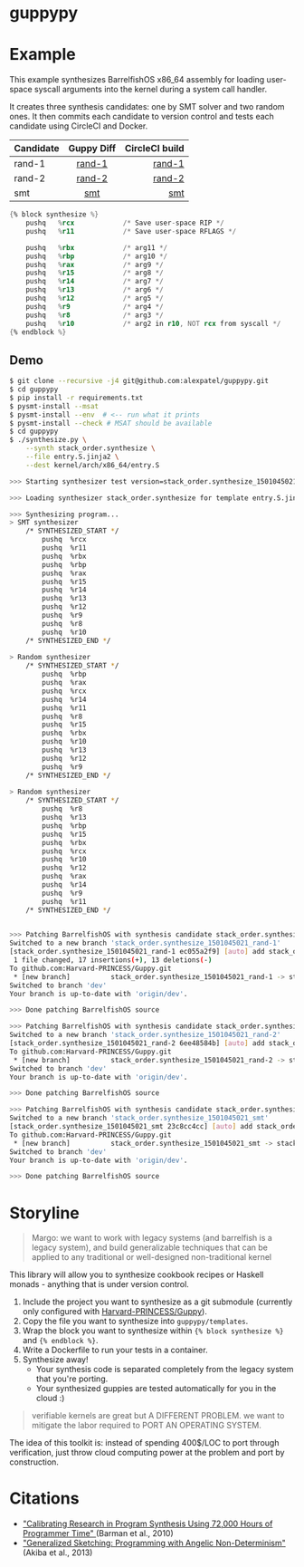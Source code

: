 # guppypy

# Example

This example synthesizes BarrelfishOS x86_64 assembly for loading user-space syscall arguments into the kernel during a system call handler.

It creates three synthesis candidates: one by SMT solver and two random ones. It then commits each candidate to version control and tests each candidate using CircleCI and Docker.

| Candidate     | Guppy Diff    | CircleCI build  |
| ------------- |:-------------:| -----:|
| rand-1      | [rand-1](https://github.com/Harvard-PRINCESS/Guppy/compare/dev...stack_order.synthesize_1501045021_rand-1.diff) | [rand-1](https://circleci.com/gh/Harvard-PRINCESS/Guppy/93) |
| rand-2     | [rand-2](https://github.com/Harvard-PRINCESS/Guppy/compare/dev...stack_order.synthesize_1501045021_rand-2.diff) | [rand-2](https://circleci.com/gh/Harvard-PRINCESS/Guppy/94) |
| smt | [smt](https://github.com/Harvard-PRINCESS/Guppy/compare/dev...stack_order.synthesize_1501045021_smt.diff) | [smt](https://circleci.com/gh/Harvard-PRINCESS/Guppy/95) |

```asm
{% block synthesize %}
    pushq   %rcx            /* Save user-space RIP */
    pushq   %r11            /* Save user-space RFLAGS */

    pushq   %rbx            /* arg11 */
    pushq   %rbp            /* arg10 */
    pushq   %rax            /* arg9 */
    pushq   %r15            /* arg8 */
    pushq   %r14            /* arg7 */
    pushq   %r13            /* arg6 */
    pushq   %r12            /* arg5 */
    pushq   %r9             /* arg4 */
    pushq   %r8             /* arg3 */
    pushq   %r10            /* arg2 in r10, NOT rcx from syscall */
{% endblock %}
```

## Demo
```bash
$ git clone --recursive -j4 git@github.com:alexpatel/guppypy.git
$ cd guppypy
$ pip install -r requirements.txt
$ pysmt-install --msat
$ pysmt-install --env  # <-- run what it prints
$ pysmt-install --check # MSAT should be available
$ cd guppypy
$ ./synthesize.py \
    --synth stack_order.synthesize \
    --file entry.S.jinja2 \
    --dest kernel/arch/x86_64/entry.S
```

```bash
>>> Starting synthesizer test version=stack_order.synthesize_1501045021

>>> Loading synthesizer stack_order.synthesize for template entry.S.jinja2

>>> Synthesizing program...
> SMT synthesizer
    /* SYNTHESIZED_START */
        pushq  %rcx
        pushq  %r11
        pushq  %rbx
        pushq  %rbp
        pushq  %rax
        pushq  %r15
        pushq  %r14
        pushq  %r13
        pushq  %r12
        pushq  %r9
        pushq  %r8
        pushq  %r10
    /* SYNTHESIZED_END */
    
> Random synthesizer
    /* SYNTHESIZED_START */
        pushq  %rbp
        pushq  %rax
        pushq  %rcx
        pushq  %r14
        pushq  %r11
        pushq  %r8
        pushq  %r15
        pushq  %rbx
        pushq  %r10
        pushq  %r13
        pushq  %r12
        pushq  %r9
    /* SYNTHESIZED_END */
    
> Random synthesizer
    /* SYNTHESIZED_START */
        pushq  %r8
        pushq  %r13
        pushq  %rbp
        pushq  %r15
        pushq  %rbx
        pushq  %rcx
        pushq  %r10
        pushq  %r12
        pushq  %rax
        pushq  %r14
        pushq  %r9
        pushq  %r11
    /* SYNTHESIZED_END */
    

>>> Patching BarrelfishOS with synthesis candidate stack_order.synthesize_1501045021_rand-1
Switched to a new branch 'stack_order.synthesize_1501045021_rand-1'
[stack_order.synthesize_1501045021_rand-1 ec055a2f9] [auto] add stack_order.synthesize_1501045021_rand-1
 1 file changed, 17 insertions(+), 13 deletions(-)
To github.com:Harvard-PRINCESS/Guppy.git
 * [new branch]          stack_order.synthesize_1501045021_rand-1 -> stack_order.synthesize_1501045021_rand-1
Switched to branch 'dev'
Your branch is up-to-date with 'origin/dev'.

>>> Done patching BarrelfishOS source

>>> Patching BarrelfishOS with synthesis candidate stack_order.synthesize_1501045021_rand-2
Switched to a new branch 'stack_order.synthesize_1501045021_rand-2'
[stack_order.synthesize_1501045021_rand-2 6ee48584b] [auto] add stack_order.synthesize_1501045021_rand-2
To github.com:Harvard-PRINCESS/Guppy.git
 * [new branch]          stack_order.synthesize_1501045021_rand-2 -> stack_order.synthesize_1501045021_rand-2
Switched to branch 'dev'
Your branch is up-to-date with 'origin/dev'.

>>> Done patching BarrelfishOS source

>>> Patching BarrelfishOS with synthesis candidate stack_order.synthesize_1501045021_smt
Switched to a new branch 'stack_order.synthesize_1501045021_smt'
[stack_order.synthesize_1501045021_smt 23c8cc4cc] [auto] add stack_order.synthesize_1501045021_smt
To github.com:Harvard-PRINCESS/Guppy.git
 * [new branch]          stack_order.synthesize_1501045021_smt -> stack_order.synthesize_1501045021_smt
Switched to branch 'dev'
Your branch is up-to-date with 'origin/dev'.

>>> Done patching BarrelfishOS source
```

# Storyline

> Margo: we want to work with legacy systems (and barrelfish is a legacy system), and build generalizable techniques that can be applied to any traditional or well-designed non-traditional kernel

This library will allow you to synthesize cookbook recipes or Haskell monads - anything that is under version control.
1. Include the project you want to synthesize as a git submodule (currently only configured with [Harvard-PRINCESS/Guppy](https://github.com/Harvard-PRINCESS/Guppy)).
2. Copy the file you want to synthesize into `guppypy/templates`.
3. Wrap the block you want to synthesize within `{% block synthesize %}` and `{% endblock %}`.
4. Write a Dockerfile to run your tests in a container.
5. Synthesize away!
    - Your synthesis code is separated completely from the legacy system that you're porting.
    - Your synthesized guppies are tested automatically for you in the cloud :)

> verifiable kernels are great but A DIFFERENT PROBLEM. we want to mitigate the labor required to PORT AN OPERATING SYSTEM.

The idea of this toolkit is: instead of spending 400$/LOC to port through verification, just throw cloud computing power at the problem and port by construction.


# Citations

- ["Calibrating Research in Program Synthesis Using 72,000 Hours of Programmer Time"
](http://citeseerx.ist.psu.edu/viewdoc/download?doi=10.1.1.473.1963&rep=rep1&type=pdf) (Barman et al., 2010)
- ["Generalized Sketching: Programming with Angelic Non-Determinism"](http://dl.acm.org/citation.cfm?id=1706339) (Akiba et al., 2013)

```
